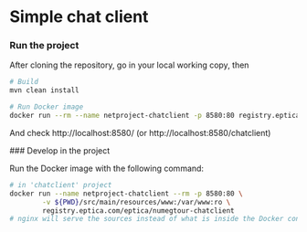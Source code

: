 # Simple chat client

### Run the project
After cloning the repository, go in your local working copy, then
```sh
# Build
mvn clean install

# Run Docker image
docker run --rm --name netproject-chatclient -p 8580:80 registry.eptica.com/eptica/numegtour-chatclient
```
And check http://localhost:8580/ (or http://localhost:8580/chatclient)


### Develop in the project

Run the Docker image with the following command:
```sh
# in 'chatclient' project
docker run --name netproject-chatclient --rm -p 8580:80 \
        -v ${PWD}/src/main/resources/www:/var/www:ro \
        registry.eptica.com/eptica/numegtour-chatclient
# nginx will serve the sources instead of what is inside the Docker container
```